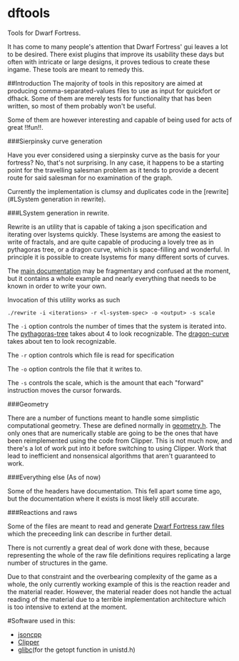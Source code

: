 # dftools
Tools for Dwarf Fortress. 

It has come to many people's attention that Dwarf Fortress' gui leaves a lot to be desired. There exist plugins that improve its usability these days but often with intricate or large designs, it proves tedious to create these ingame. These tools are meant to remedy this.

##Introduction
The majority of tools in this repository are aimed at producing comma-separated-values files to use as input for quickfort or dfhack. Some of them are merely tests for functionality that has been written, so most of them probably won't be useful.

Some of them are however interesting and capable of being used for acts of great !!fun!!.

###Sierpinsky curve generation

Have you ever considered using a sierpinsky curve as the basis for your fortress? No, that's not surprising. In any case, it happens to be a starting point for the travelling salesman problem as it tends to provide a decent route for said salesman for no examination of the graph.

Currently the implementation is clumsy and duplicates code in the [rewrite](#LSystem generation in rewrite).

###LSystem generation in rewrite.

Rewrite is an utility that is capable of taking a json specification
and iterating over lsystems quickly. These lsystems are among the
easiest to write of fractals, and are quite capable of producing a
lovely tree as in pythagoras tree, or a dragon curve, which is
space-filling and wonderful. In principle it is possible to create
lsystems for many different sorts of curves.

The [main documentation](doc/rewrite.md) may be fragmentary and confused at the moment, but it contains a whole example and nearly everything that needs to be known in order to write your own.

Invocation of this utility works as such
```
./rewrite -i <iterations> -r <l-system-spec> -o <output> -s scale
```

The `-i` option controls the number of times that the system is iterated into. The [pythagoras-tree](pythagoras-tree.json) takes about 4 to look recognizable. The [dragon-curve](dragon-curve.json) takes about ten to look recognizable.

The `-r` option controls which file is read for specification

The `-o` option controls the file that it writes to.

The `-s` controls the scale, which is the amount that each "forward" instruction moves the cursor forwards.

###Geometry

There are a number of functions meant to handle some simplistic
computational geometry. These are defined normally in
[geometry.h](src/geometry.h). The only ones that are numerically
stable are going to be the ones that have been reimplemented using the
code from Clipper. This is not much now, and there's a lot of work put
into it before switching to using Clipper. Work that lead to
inefficient and nonsensical algorithms that aren't guaranteed to work.

###Everything else (As of now)

Some of the headers have documentation. This fell apart some time ago, but the documentation where it exists is most likely still accurate.


###Reactions and raws

Some of the files are meant to read and generate [Dwarf Fortress raw files](http://dwarffortresswiki.org/index.php/DF2014:Raw_file) which the preceeding link can describe in further detail.

There is not currently a great deal of work done with these, because representing the whole of the raw file definitions requires replicating a large number of structures in the game. 

Due to that constraint and the overbearing complexity of the game as a whole, the only currently working example of this is the reaction reader and the material reader. However, the material reader does not handle the actual reading of the material due to a terrible implementation architecture which is too intensive to extend at the moment.


#Software used in this:

* [jsoncpp](https://github.com/open-source-parsers/jsoncpp)
* [Clipper](http://www.angusj.com/delphi/clipper.php)
* [glibc](http://www.gnu.org/software/libc/)(for the getopt function in unistd.h)



